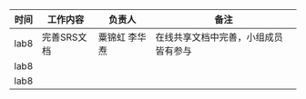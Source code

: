 | 时间  | 工作内容                              | 负责人                   | 备注 |
| ----- | ------------------------------------- | ------------------------ | ---- |
| lab8  | 完善SRS文档                        |粟锦虹 李华焘 |   在线共享文档中完善，小组成员皆有参与   |
| lab8  |                         | |      |
| lab8  |                         | |      |
